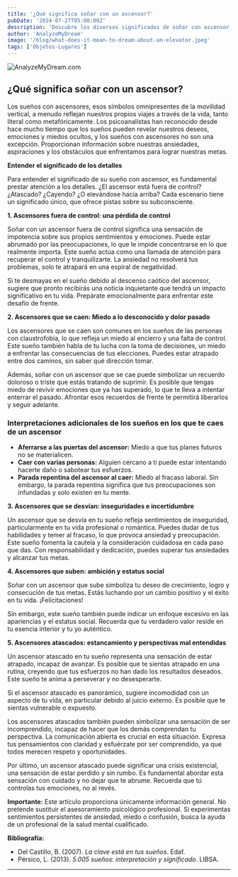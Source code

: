 ```yaml
---
title: '¿Qué significa soñar con un ascensor?'
pubDate: '2024-07-27T05:00:00Z'
description: 'Descubre los diversos significados de soñar con ascensor, desde la falta de control emocional hasta el deseo de mejora y el estancamiento.'
author: 'AnalyzeMyDream'
image: '/blog/what-does-it-mean-to-dream-about-an-elevator.jpeg'
tags: ['Objetos-Lugares']
---
```


![AnalyzeMyDream.com](/blog/what-does-it-mean-to-dream-about-an-elevator.jpeg)

## ¿Qué significa soñar con un ascensor?

Los sueños con ascensores, esos símbolos omnipresentes de la movilidad vertical, a menudo reflejan nuestros propios viajes a través de la vida, tanto literal como metafóricamente. Los psicoanalistas han reconocido desde hace mucho tiempo que los sueños pueden revelar nuestros deseos, emociones y miedos ocultos, y los sueños con ascensores no son una excepción. Proporcionan información sobre nuestras ansiedades, aspiraciones y los obstáculos que enfrentamos para lograr nuestras metas.

**Entender el significado de los detalles**

Para entender el significado de su sueño con ascensor, es fundamental prestar atención a los detalles. ¿El ascensor está fuera de control? ¿Atascado? ¿Cayendo? ¿O elevándose hacia arriba? Cada escenario tiene un significado único, que ofrece pistas sobre su subconsciente. 

**1. Ascensores fuera de control: una pérdida de control**

Soñar con un ascensor fuera de control significa una sensación de impotencia sobre sus propios sentimientos y emociones. Puede estar abrumado por las preocupaciones, lo que le impide concentrarse en lo que realmente importa. Este sueño actúa como una llamada de atención para recuperar el control y tranquilizarte. La ansiedad no resolverá tus problemas, solo te atrapará en una espiral de negatividad. 

Si te desmayas en el sueño debido al descenso caótico del ascensor, sugiere que pronto recibirás una noticia inquietante que tendrá un impacto significativo en tu vida. Prepárate emocionalmente para enfrentar este desafío de frente. 

**2. Ascensores que se caen: Miedo a lo desconocido y dolor pasado**

Los ascensores que se caen son comunes en los sueños de las personas con claustrofobia, lo que refleja un miedo al encierro y una falta de control. Este sueño también habla de tu lucha con la toma de decisiones, un miedo a enfrentar las consecuencias de tus elecciones. Puedes estar atrapado entre dos caminos, sin saber qué dirección tomar. 

Además, soñar con un ascensor que se cae puede simbolizar un recuerdo doloroso o triste que estás tratando de suprimir. Es posible que tengas miedo de revivir emociones que ya has superado, lo que te lleva a intentar enterrar el pasado. Afrontar esos recuerdos de frente te permitirá liberarlos y seguir adelante. 

### Interpretaciones adicionales de los sueños en los que te caes de un ascensor

- **Aferrarse a las puertas del ascensor:** Miedo a que tus planes futuros no se materialicen.
- **Caer con varias personas:** Alguien cercano a ti puede estar intentando hacerte daño o sabotear tus esfuerzos.
- **Parada repentina del ascensor al caer:** Miedo al fracaso laboral. Sin embargo, la parada repentina significa que tus preocupaciones son infundadas y solo existen en tu mente. 

**3. Ascensores que se desvían: inseguridades e incertidumbre**

Un ascensor que se desvía en tu sueño refleja sentimientos de inseguridad, particularmente en tu vida profesional o romántica. Puedes dudar de tus habilidades y temer al fracaso, lo que provoca ansiedad y preocupación. Este sueño fomenta la cautela y la consideración cuidadosa en cada paso que das. Con responsabilidad y dedicación, puedes superar tus ansiedades y alcanzar tus metas. 

**4. Ascensores que suben: ambición y estatus social**

Soñar con un ascensor que sube simboliza tu deseo de crecimiento, logro y consecución de tus metas. Estás luchando por un cambio positivo y el éxito en tu vida. ¡Felicitaciones!

Sin embargo, este sueño también puede indicar un enfoque excesivo en las apariencias y el estatus social. Recuerda que tu verdadero valor reside en tu esencia interior y tu yo auténtico.

**5. Ascensores atascados: estancamiento y perspectivas mal entendidas**

Un ascensor atascado en tu sueño representa una sensación de estar atrapado, incapaz de avanzar. Es posible que te sientas atrapado en una rutina, creyendo que tus esfuerzos no han dado los resultados deseados. Este sueño te anima a perseverar y no desesperarte.

Si el ascensor atascado es panorámico, sugiere incomodidad con un aspecto de tu vida, en particular debido al juicio externo. Es posible que te sientas vulnerable o expuesto.

Los ascensores atascados también pueden simbolizar una sensación de ser incomprendido, incapaz de hacer que los demás comprendan tu perspectiva. La comunicación abierta es crucial en esta situación. Expresa tus pensamientos con claridad y esfuérzate por ser comprendido, ya que todos merecen respeto y oportunidades.

Por último, un ascensor atascado puede significar una crisis existencial, una sensación de estar perdido y sin rumbo. Es fundamental abordar esta sensación con cuidado y no dejar que te abrume. Recuerda que tú controlas tus emociones, no al revés. 

**Importante:** Este artículo proporciona únicamente información general. No pretende sustituir el asesoramiento psicológico profesional. Si experimentas sentimientos persistentes de ansiedad, miedo o confusión, busca la ayuda de un profesional de la salud mental cualificado.

**Bibliografía:**

- Del Castillo, B. (2007). _La clave está en tus sueños_. Edaf.
- Pérsico, L. (2013). _5.005 sueños: interpretación y significado_. LIBSA.

---